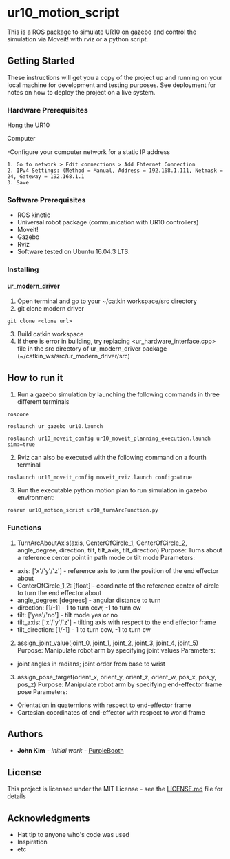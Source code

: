 # ur10_motion_script

This is a ROS package to simulate UR10 on gazebo and control the simulation via Moveit! with rviz or a python script.

## Getting Started

These instructions will get you a copy of the project up and running on your local machine for development and testing purposes. See deployment for notes on how to deploy the project on a live system.

### Hardware Prerequisites
Hong the UR10

Computer

-Configure your computer network for a static IP address
```
1. Go to network > Edit connections > Add Ehternet Connection
2. IPv4 Settings: (Method = Manual, Address = 192.168.1.111, Netmask = 24, Gateway = 192.168.1.1
3. Save
```


### Software Prerequisites
- ROS kinetic 
- Universal robot package (communication with UR10 controllers)
- Moveit! 
- Gazebo
- Rviz
- Software tested on Ubuntu 16.04.3 LTS.

### Installing
#### ur_modern_driver
1. Open terminal and go to your ~/catkin workspace/src directory
2. git clone modern driver
```
git clone <clone url>
```
3. Build catkin workspace
4. If there is error in building, try replacing <ur_hardware_interface.cpp> file in the src directory of ur_modern_driver package (~/catkin_ws/src/ur_modern_driver/src)

## How to run it

1. Run a gazebo simulation by launching the following commands in three different terminals
```
roscore
```
```
roslaunch ur_gazebo ur10.launch
```
```
roslaunch ur10_moveit_config ur10_moveit_planning_execution.launch sim:=true
```
2. Rviz can also be executed with the following command on a fourth terminal
```
roslaunch ur10_moveit_config moveit_rviz.launch config:=true
```

3. Run the executable python motion plan to run simulation in gazebo environment:
```
rosrun ur10_motion_script ur10_turnArcFunction.py
```

### Functions

1. TurnArcAboutAxis(axis, CenterOfCircle_1, CenterOfCircle_2, angle_degree, direction, tilt, tilt_axis, tilt_direction)
Purpose: Turns about a reference center point in path mode or tilt mode 
Parameters: 
- axis: ['x'/'y'/'z'] - reference axis to turn the position of the end effector about
- CenterOfCircle_1,2: [float] - coordinate of the reference center of circle to turn the end effector about
- angle_degree: [degrees] - angular distance to turn
- direction: [1/-1] - 1 to turn ccw, -1 to turn cw
- tilt: ['yes'/'no'] - tilt mode yes or no
- tilt_axis: ['x'/'y'/'z'] - tilting axis with respect to the end effector frame
- tilt_direction: [1/-1] - 1 to turn ccw, -1 to turn cw 

2. assign_joint_value(joint_0, joint_1, joint_2, joint_3, joint_4, joint_5)
Purpose: Manipulate robot arm by specifying joint values
Parameters: 
- joint angles in radians; joint order from base to wrist 

3. assign_pose_target(orient_x, orient_y, orient_z, orient_w, pos_x, pos_y, pos_z)
Purpose: Manipulate robot arm by specifying end-effector frame pose
Parameters: 
- Orientation in quaternions with respect to end-effector frame
- Cartesian coordinates of end-effector with respect to world frame

## Authors

* **John Kim** - *Initial work* - [PurpleBooth](https://github.com/PurpleBooth)

## License

This project is licensed under the MIT License - see the [LICENSE.md](LICENSE.md) file for details

## Acknowledgments

* Hat tip to anyone who's code was used
* Inspiration
* etc
